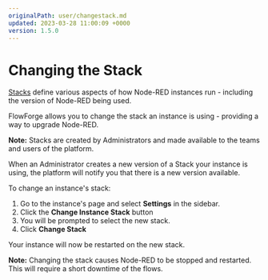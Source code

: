 ```yaml
---
originalPath: user/changestack.md
updated: 2023-03-28 11:00:09 +0000
version: 1.5.0
---
```

# Changing the Stack

[Stacks](concepts.md#stack) define various aspects of how Node-RED instances run - including the version of Node-RED being used.

FlowForge allows you to change the stack an instance is using - providing a way
to upgrade Node-RED.

**Note:** Stacks are created by Administrators and made available to the teams
and users of the platform.

When an Administrator creates a new version of a Stack your instance is using,
the platform will notify you that there is a new version available.

To change an instance's stack:

1. Go to the instance's page and select **Settings** in the sidebar.
2. Click the **Change Instance Stack** button
3. You will be prompted to select the new stack.
4. Click **Change Stack**

Your instance will now be restarted on the new stack.

**Note:** Changing the stack causes Node-RED to be stopped and restarted. This
will require a short downtime of the flows.
